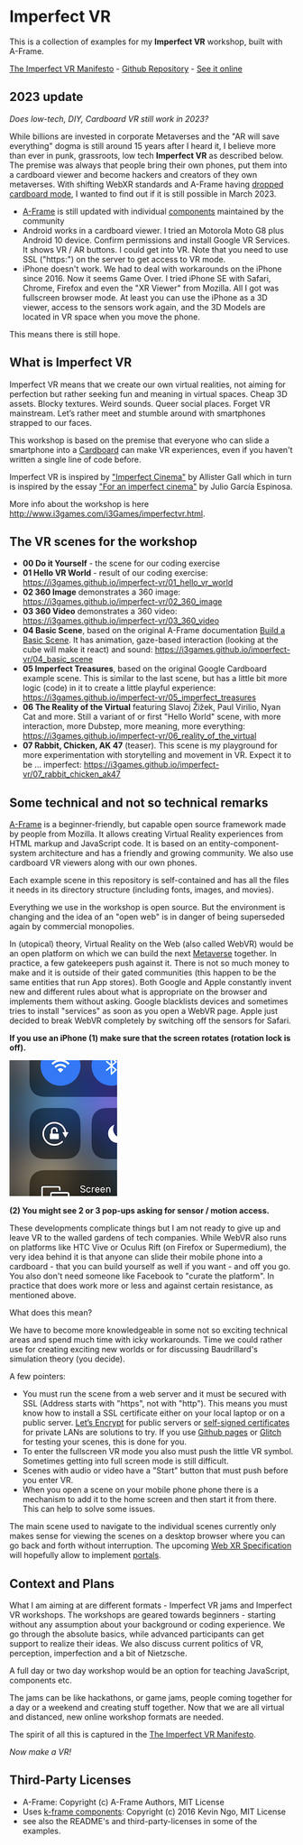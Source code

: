 # Imperfect VR 

This is a collection of examples for my **Imperfect VR** workshop, built with A-Frame.

[The Imperfect VR Manifesto](https://github.com/i3games/imperfect-vr/blob/master/Imperfect%20VR%20Manifesto.pdf) - [Github Repository](https://github.com/i3games/imperfect-vr) - [See it online](https://i3games.github.io/imperfect-vr/)

## 2023 update

*Does low-tech, DIY, Cardboard VR still work in 2023?* 

While billions are invested in corporate Metaverses and the "AR will save everything" dogma is still around 15 years after I heard it, I believe more than ever in punk, grassroots, low tech **Imperfect VR** as described below. The premise was always that people bring their own phones, put them into a cardboard viewer and become hackers and creators of they own metaverses. With shifting WebXR standards and A-Frame having [dropped cardboard mode](https://aframe.io/blog/aframe-v1.4.0/), I wanted to find out if it is still possible in March 2023.
 
* [A-Frame](https://aframe.io/) is still updated with individual [components](https://github.com/c-frame) maintained by the community 
* Android works in a cardboard viewer. I tried an Motorola Moto G8 plus Android 10 device. Confirm permissions and install Google VR Services. It shows VR / AR buttons. I could get into VR. Note that you need to use SSL ("https:") on the server to get access to VR mode. 
* iPhone doesn't work. We had to deal with workarounds on the iPhone since 2016. Now it seems Game Over. I tried iPhone SE with Safari, Chrome, Firefox and even the "XR Viewer" from Mozilla. All I got was fullscreen browser mode. At least you can use the iPhone as a 3D viewer, access to the sensors work again, and the 3D Models are located in VR space when you move the phone.  

This means there is still hope.

## What is Imperfect VR

Imperfect VR means that we create our own virtual realities, not aiming for perfection but rather seeking fun and meaning in virtual spaces. Cheap 3D assets. Blocky textures. Weird sounds. Queer social places. Forget VR mainstream. Let’s rather meet and stumble around with smartphones strapped to our faces. 

This workshop is based on the premise that everyone who can slide a smartphone into a [Cardboard](https://vr.google.com/cardboard/) can make VR experiences, even if you haven't written a single line of code before.

Imperfect VR is inspired by ["Imperfect Cinema"](http://www.imperfectcinema.com/) by Allister Gall which in turn is inspired by the essay ["For an imperfect cinema"](http://www.ejumpcut.org/archive/onlinessays/JC20folder/ImperfectCinema.html) by Julio García Espinosa.

More info about the workshop is here http://www.i3games.com/i3Games/imperfectvr.html.

## The VR scenes for the workshop

* **00 Do it Yourself** - the scene for our coding exercise
* **01 Hello VR World** - result of our coding exercise: https://i3games.github.io/imperfect-vr/01_hello_vr_world
* **02 360 Image** demonstrates a 360 image: https://i3games.github.io/imperfect-vr/02_360_image
* **03 360 Video** demonstrates a 360 video: https://i3games.github.io/imperfect-vr/03_360_video
* **04 Basic Scene**, based on the original A-Frame documentation [Build a Basic Scene](https://aframe.io/docs/1.0.0/guides/building-a-basic-scene.html). It has animation, gaze-based interaction (looking at the cube will make it react) and sound: https://i3games.github.io/imperfect-vr/04_basic_scene
* **05 Imperfect Treasures**, based on the original Google Cardboard example scene. This is similar to the last scene, but has a little bit more logic (code) in it to create a little playful experience: https://i3games.github.io/imperfect-vr/05_imperfect_treasures
* **06 The Reality of the Virtual** featuring Slavoj Žižek, Paul Virilio, Nyan Cat and more. Still a variant of or first "Hello World" scene, with more interaction, more Dubstep, more meaning, more everything: https://i3games.github.io/imperfect-vr/06_reality_of_the_virtual
* **07 Rabbit, Chicken, AK 47** (teaser). This scene is my playground for more experimentation with storytelling and movement in VR. Expect it to be ... imperfect: https://i3games.github.io/imperfect-vr/07_rabbit_chicken_ak47

## Some technical and not so technical remarks

[A-Frame](https://aframe.io/) is a beginner-friendly, but capable open source framework made by people from Mozilla. It allows creating Virtual Reality experiences from HTML markup and JavaScript code. It is based on an entity-component-system architecture and has a friendly and growing community. We also use cardboard VR viewers along with our own phones.

Each example scene in this repository is self-contained and has all the files it needs in its directory structure (including fonts, images, and movies).

Everything we use in the workshop is open source. But the environment is changing and the idea of an "open web" is in danger of being superseded again by commercial monopolies.

In (utopical) theory, Virtual Reality on the Web (also called WebVR) would be an open platform on which we can build the next [Metaverse](https://en.wikipedia.org/wiki/Metaverse) together. In practice, a few gatekeepers push against it. There is not so much money to make and it is outside of their gated communities (this happen to be the same entities that run  App stores). Both Google and Apple constantly invent new and different rules about what is appropriate on the browser and implements them without asking. Google blacklists devices and sometimes tries to install "services" as soon as you open a WebVR page. Apple just decided to break WebVR completely by switching off the sensors for Safari. 

**If you use an iPhone (1) make sure that the screen rotates (rotation lock is off).** 

![rotation lock](assets/rotationlock.png)

**(2) You might see 2 or 3 pop-ups asking for sensor / motion access.**  

These developments complicate things but I am not ready to give up and leave VR to the walled gardens of tech companies. While WebVR also runs on platforms like HTC Vive or Oculus Rift (on Firefox or Supermedium), the very idea behind it is that anyone can slide their mobile phone into a cardboard - that you can build yourself as well if you want - and off you go. You also don't need someone like Facebook to "curate the platform". In practice that does work more or less and against certain resistance, as mentioned above.

What does this mean?

We have to become more knowledgeable in some not so exciting technical areas and spend much time with icky workarounds. Time we could rather use for creating exciting new worlds or for discussing Baudrillard's simulation theory (you decide).

A few pointers:

* You must run the scene from a web server and it must be secured with SSL (Address starts with "https", not with "http"). This means you must know how to install a SSL certificate either on your local laptop or on a public server. [Let’s Encrypt](https://letsencrypt.org) for public servers or [self-signed certificates](https://devcenter.heroku.com/articles/ssl-certificate-self) for private LANs are solutions to try. If you use [Github pages](https://pages.github.com) or [Glitch](https://glitch.com) for testing your scenes, this is done for you.
* To enter the fullscreen VR mode you also must push the little VR symbol. Sometimes getting into full screen mode is still difficult.
* Scenes with audio or video have a "Start" button that must push before you enter VR. 
* When you open a scene on your mobile phone phone there is a mechanism to add it to the home screen and then start it from there. This can help to solve some issues.

The main scene used to navigate to the individual scenes currently only makes sense for viewing the scenes on a desktop browser where you can go back and forth without interruption. The upcoming [Web XR Specification](https://immersive-web.github.io/webxr/) will hopefully allow to implement [portals](https://aframe.io/docs/0.9.0/components/link.html).

## Context and Plans

What I am aiming at are different formats - Imperfect VR jams and Imperfect VR workshops. The workshops are geared towards beginners - starting without any assumption about your background or coding experience. We go through the absolute basics, while advanced participants can get support to realize their ideas. We also discuss current politics of VR, perception, imperfection and a bit of Nietzsche.

A full day or two day workshop would be an option for teaching JavaScript, components etc.

The jams can be like hackathons, or game jams, people coming together for a day or a weekend and creating stuff together. Now that we are all virtual and distanced, new online workshop formats are needed.

The spirit of all this is captured in the [The Imperfect VR Manifesto](https://github.com/i3games/imperfect-vr/blob/master/Imperfect%20VR%20Manifesto.pdf).  

*Now make a VR!*

## Third-Party Licenses

* A-Frame: Copyright (c) A-Frame Authors, MIT License
* Uses [k-frame components](https://supermedium.com/superframe/): Copyright (c) 2016 Kevin Ngo, MIT License
* see also the README's and third-party-licenses in some of the examples.
